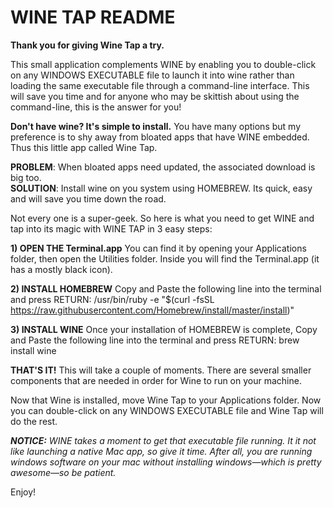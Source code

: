 # WINE TAP README
<b>Thank you for giving Wine Tap a try.</b>

This small application complements WINE by enabling you to double-click on any WINDOWS EXECUTABLE file to launch it into wine rather than loading the same executable file through a command-line interface. This will save you time and for anyone who may be skittish about using the command-line, this is the answer for you!

<b>Don't have wine? It's simple to install.</b>
You have many options but my preference is to shy away from bloated apps that have WINE embedded. Thus this little app called Wine Tap.

<b>PROBLEM</b>: When bloated apps need updated, the associated download is big too.<br>
<b>SOLUTION</b>: Install wine on you system using HOMEBREW. Its quick, easy and will save you time down the road.

Not every one is a super-geek. So here is what you need to get WINE and tap into its magic with WINE TAP in 3 easy steps:

<b>1) OPEN THE Terminal.app</b>
You can find it by opening your Applications folder, then open the Utilities folder. 
Inside you will find the Terminal.app (it has a mostly black icon).

<b>2) INSTALL HOMEBREW</b>
Copy and Paste the following line into the terminal and press RETURN:
/usr/bin/ruby -e "$(curl -fsSL https://raw.githubusercontent.com/Homebrew/install/master/install)"

<b>3) INSTALL WINE</b>
Once your installation of HOMEBREW is complete, Copy and Paste the following line into the terminal and press RETURN:
brew install wine

<b>THAT'S IT!</b>
This will take a couple of moments. There are several smaller components that are needed in order for Wine to run on your machine. 

Now that Wine is installed, move Wine Tap to your Applications folder. Now you can double-click on any WINDOWS EXECUTABLE file and Wine Tap will do the rest.

<b><i>NOTICE:</b> WINE takes a moment to get that executable file running. It it not like launching a native Mac app, so give it time. After all, you are running windows software on your mac without installing windows—which is pretty awesome—so be patient.</i>

Enjoy!
